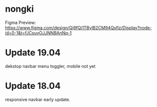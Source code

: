 # nongki

Figma Preview: https://www.figma.com/design/Qj9fQi1TBylB2CM94Qsflz/Display?node-id=0-1&t=fJCsuyOJJNNBAnNq-1

# Update 19.04

dekstop navbar menu toggler, mobile not yet

# Update 18.04

responsive navbar early update.
